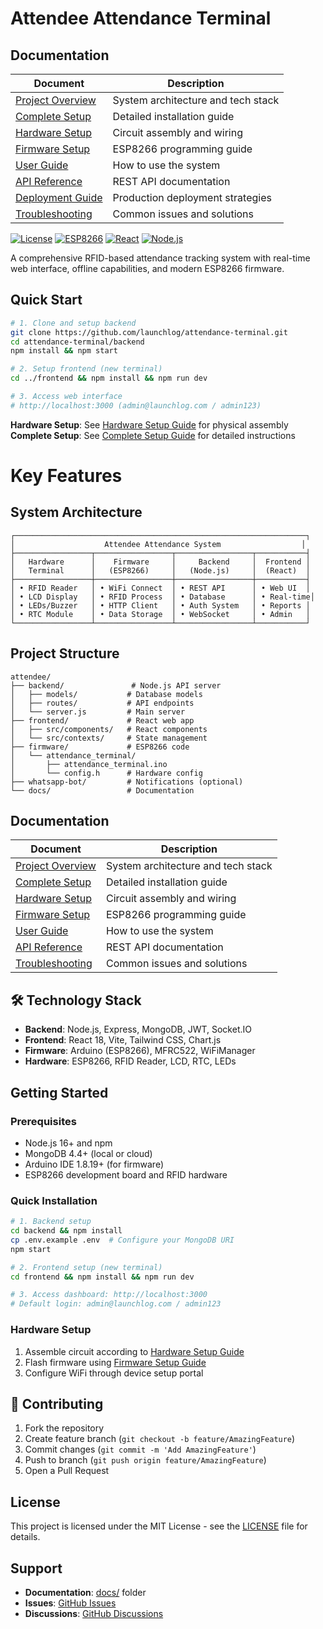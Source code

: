 # Attendee Attendance Terminal

##  Documentation

| Document | Description |
|----------|-------------|
| [Project Overview](docs/PROJECT_OVERVIEW.md) | System architecture and tech stack |
| [Complete Setup](docs/COMPLETE_SETUP.md) | Detailed installation guide |
| [Hardware Setup](docs/HARDWARE_SETUP.md) | Circuit assembly and wiring |
| [Firmware Setup](docs/FIRMWARE_SETUP.md) | ESP8266 programming guide |
| [User Guide](docs/USER_GUIDE.md) | How to use the system |
| [API Reference](docs/API_REFERENCE.md) | REST API documentation |
| [Deployment Guide](docs/DEPLOYMENT_GUIDE.md) | Production deployment strategies |
| [Troubleshooting](docs/TROUBLESHOOTING.md) | Common issues and solutions |rsion-2.0.0-blue.svg(https://github.com/launchlog/attendance-terminal)


[![License](https://img.shields.io/badge/license-MIT-green.svg)](LICENSE)
[![ESP8266](https://img.shields.io/badge/platform-ESP8266-red.svg)](https://github.com/esp8266/Arduino)
[![React](https://img.shields.io/badge/frontend-React-blue.svg)](https://reactjs.org/)
[![Node.js](https://img.shields.io/badge/backend-Node.js-green.svg)](https://nodejs.org/)

A comprehensive RFID-based attendance tracking system with real-time web interface, offline capabilities, and modern ESP8266 firmware.

##  Quick Start

```bash
# 1. Clone and setup backend
git clone https://github.com/launchlog/attendance-terminal.git
cd attendance-terminal/backend
npm install && npm start

# 2. Setup frontend (new terminal)
cd ../frontend && npm install && npm run dev

# 3. Access web interface
# http://localhost:3000 (admin@launchlog.com / admin123)
```

**Hardware Setup**: See [Hardware Setup Guide](docs/HARDWARE_SETUP.md) for physical assembly  
**Complete Setup**: See [Complete Setup Guide](docs/COMPLETE_SETUP.md) for detailed instructions

# Key Features

## System Architecture

```
┌─────────────────────────────────────────────────────────────────┐
│                    Attendee Attendance System                  │
├─────────────────┬─────────────────┬─────────────────┬───────────┤
│   Hardware      │    Firmware     │     Backend     │  Frontend │
│   Terminal      │   (ESP8266)     │   (Node.js)     │  (React)  │
├─────────────────┼─────────────────┼─────────────────┼───────────┤
│ • RFID Reader   │ • WiFi Connect  │ • REST API      │ • Web UI  │
│ • LCD Display   │ • RFID Process  │ • Database      │ • Real-time│
│ • LEDs/Buzzer   │ • HTTP Client   │ • Auth System   │ • Reports │
│ • RTC Module    │ • Data Storage  │ • WebSocket     │ • Admin   │
└─────────────────┴─────────────────┴─────────────────┴───────────┘
```

## Project Structure

```
attendee/
├── backend/               # Node.js API server
│   ├── models/           # Database models
│   ├── routes/           # API endpoints  
│   └── server.js         # Main server
├── frontend/             # React web app
│   ├── src/components/   # React components
│   └── src/contexts/     # State management
├── firmware/             # ESP8266 code
│   └── attendance_terminal/
│       ├── attendance_terminal.ino
│       └── config.h      # Hardware config
├── whatsapp-bot/         # Notifications (optional)
└── docs/                 # Documentation
```

## Documentation

| Document | Description |
|----------|-------------|
| [Project Overview](docs/PROJECT_OVERVIEW.md) | System architecture and tech stack |
| [Complete Setup](docs/COMPLETE_SETUP.md) | Detailed installation guide |
| [Hardware Setup](docs/HARDWARE_SETUP.md) | Circuit assembly and wiring |
| [Firmware Setup](docs/FIRMWARE_SETUP.md) | ESP8266 programming guide |
| [User Guide](docs/USER_GUIDE.md) | How to use the system |
| [API Reference](docs/API_REFERENCE.md) | REST API documentation |
| [Troubleshooting](docs/TROUBLESHOOTING.md) | Common issues and solutions |

## 🛠 Technology Stack

- **Backend**: Node.js, Express, MongoDB, JWT, Socket.IO
- **Frontend**: React 18, Vite, Tailwind CSS, Chart.js
- **Firmware**: Arduino (ESP8266), MFRC522, WiFiManager
- **Hardware**: ESP8266, RFID Reader, LCD, RTC, LEDs

## Getting Started

### Prerequisites
- Node.js 16+ and npm
- MongoDB 4.4+ (local or cloud)
- Arduino IDE 1.8.19+ (for firmware)
- ESP8266 development board and RFID hardware

### Quick Installation
```bash
# 1. Backend setup
cd backend && npm install
cp .env.example .env  # Configure your MongoDB URI
npm start

# 2. Frontend setup (new terminal)
cd frontend && npm install && npm run dev

# 3. Access dashboard: http://localhost:3000
# Default login: admin@launchlog.com / admin123
```

### Hardware Setup
1. Assemble circuit according to [Hardware Setup Guide](docs/HARDWARE_SETUP.md)
2. Flash firmware using [Firmware Setup Guide](docs/FIRMWARE_SETUP.md)
3. Configure WiFi through device setup portal

## 🤝 Contributing

1. Fork the repository
2. Create feature branch (`git checkout -b feature/AmazingFeature`)
3. Commit changes (`git commit -m 'Add AmazingFeature'`)
4. Push to branch (`git push origin feature/AmazingFeature`)
5. Open a Pull Request

## License

This project is licensed under the MIT License - see the [LICENSE](LICENSE) file for details.

## Support

- **Documentation**: [docs/](docs/) folder
- **Issues**: [GitHub Issues](https://github.com/launchlog/attendance-terminal/issues)
- **Discussions**: [GitHub Discussions](https://github.com/launchlog/attendance-terminal/discussions)



